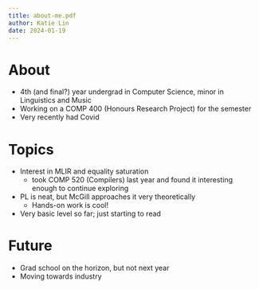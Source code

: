 ```yaml
---
title: about-me.pdf
author: Katie Lin
date: 2024-01-19
---
```


# About

- 4th (and final?) year undergrad in Computer Science, minor in Linguistics and Music
- Working on a COMP 400 (Honours Research Project) for the semester
- Very recently had Covid

# Topics

- Interest in MLIR and equality saturation
  - took COMP 520 (Compilers) last year and found it interesting enough to continue exploring
- PL is neat, but McGill approaches it very theoretically
  - Hands-on work is cool!
- Very basic level so far; just starting to read

# Future

- Grad school on the horizon, but not next year
- Moving towards industry
